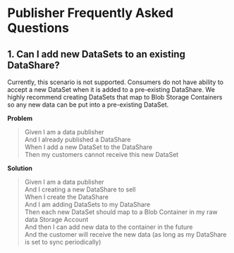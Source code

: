 # Publisher Frequently Asked Questions

## 1. Can I add new DataSets to an existing DataShare?

Currently, this scenario is not supported. Consumers do not have ability to accept a new DataSet when it is added to a pre-existing DataShare. We highly recommend creating DataSets that map to Blob Storage Containers so any new data can be put into a pre-existing DataSet.

**Problem**

>Given I am a data publisher  
And I already published a DataShare  
When I add a new DataSet to the DataShare  
Then my customers cannot receive this new DataSet

**Solution**

>Given I am a data publisher  
And I creating a new DataShare to sell  
When I create the DataShare  
And I am adding DataSets to my DataShare  
Then each new DataSet should map to a Blob Container in my raw data Storage Account  
And then I can add new data to the container in the future  
And the customer will receive the new data (as long as my DataShare is set to sync periodically)
